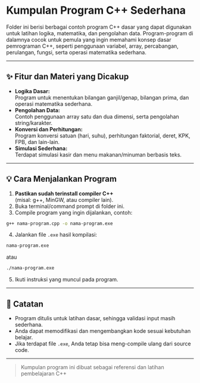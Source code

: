 # Kumpulan Program C++ Sederhana

Folder ini berisi berbagai contoh program C++ dasar yang dapat digunakan untuk latihan logika, matematika, dan pengolahan data. Program-program di dalamnya cocok untuk pemula yang ingin memahami konsep dasar pemrograman C++, seperti penggunaan variabel, array, percabangan, perulangan, fungsi, serta operasi matematika sederhana.

---

## ✨ Fitur dan Materi yang Dicakup

- **Logika Dasar:**  
  Program untuk menentukan bilangan ganjil/genap, bilangan prima, dan operasi matematika sederhana.
- **Pengolahan Data:**  
  Contoh penggunaan array satu dan dua dimensi, serta pengolahan string/karakter.
- **Konversi dan Perhitungan:**  
  Program konversi satuan (hari, suhu), perhitungan faktorial, deret, KPK, FPB, dan lain-lain.
- **Simulasi Sederhana:**  
  Terdapat simulasi kasir dan menu makanan/minuman berbasis teks.

---

## 💡 Cara Menjalankan Program

1. **Pastikan sudah terinstall compiler C++**  
  (misal: g++, MinGW, atau compiler lain).
2. Buka terminal/command prompt di folder ini.
3. Compile program yang ingin dijalankan, contoh:
  ```bash
  g++ nama-program.cpp -o nama-program.exe
  ```
4. Jalankan file `.exe` hasil kompilasi:
  ```bash
  nama-program.exe
  ```
  atau
  ```bash
  ./nama-program.exe
  ```
5. Ikuti instruksi yang muncul pada program.

---

## 📝 Catatan

- Program ditulis untuk latihan dasar, sehingga validasi input masih sederhana.
- Anda dapat memodifikasi dan mengembangkan kode sesuai kebutuhan belajar.
- Jika terdapat file `.exe`, Anda tetap bisa meng-compile ulang dari source code.

---

> Kumpulan program ini dibuat sebagai referensi dan latihan pembelajaran C++
